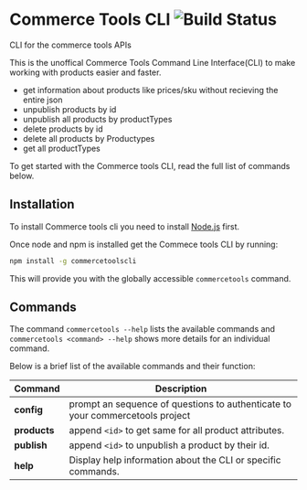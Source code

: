 # Commerce Tools CLI ![Build Status](https://travis-ci.org/marlowe19/CommerceToolsKLI.svg?branch=master)
CLI for the commerce tools APIs

This is the unoffical Commerce Tools Command Line Interface(CLI) to make working with products easier and faster.

* get information about products like prices/sku without recieving the entire json
* unpublish products by id
* unpublish all products by productTypes
* delete products by id 
* delete all products by Productypes
* get all productTypes


To get started with the Commerce tools CLI, read the full list of commands below.

## Installation

To install Commerce tools cli you need to install [Node.js](http://nodejs.org/) first.

Once node and npm is installed get the Commece tools CLI by running:

```bash
npm install -g commercetoolscli
```

This will provide you with the globally accessible `commercetools` command.

## Commands
The command `commercetools --help` lists the available commands and `commercetools <command> --help` shows more details for an individual command.

Below is a brief list of the available commands and their function:

Command | Description
------- | -----------
**config** | prompt an sequence of questions to authenticate to your commercetools project
**products** | append `<id>` to get same for all product attributes.
**publish** | append `<id>` to unpublish a product by their id.
**help** | Display help information about the CLI or specific commands.
